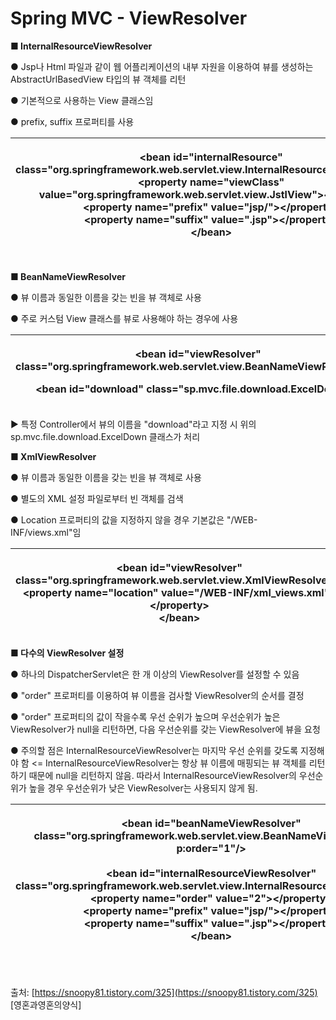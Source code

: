 # Spring MVC - ViewResolver

**■ InternalResourceViewResolver**

&#x20; ● Jsp나 Html 파일과 같이 웹 어플리케이션의 내부 자원을 이용하여 뷰를 생성하는 AbstractUrlBasedView 타입의 뷰 객체를 리턴

&#x20; ● 기본적으로 사용하는 View 클래스임

&#x20; ● prefix, suffix 프로퍼티를 사용

| <p> &#x3C;bean id="internalResource" class="org.springframework.web.servlet.view.InternalResourceViewResolver"><br>  &#x3C;property name="viewClass" value="org.springframework.web.servlet.view.JstlView">&#x3C;/property><br>  &#x3C;property name="prefix" value="jsp/">&#x3C;/property><br>  &#x3C;property name="suffix" value=".jsp">&#x3C;/property><br> &#x3C;/bean></p> |
| -------------------------------------------------------------------------------------------------------------------------------------------------------------------------------------------------------------------------------------------------------------------------------------------------------------------------------------------------------------------------------- |

\
**■ BeanNameViewResolver**

&#x20; ● 뷰 이름과 동일한 이름을 갖는 빈을 뷰 객체로 사용

&#x20; ● 주로 커스텀 View 클래스를 뷰로 사용해야 하는 경우에 사용

| <p> &#x3C;bean id="viewResolver" class="org.springframework.web.servlet.view.BeanNameViewResolver"/></p><p> &#x3C;bean id="download" class="sp.mvc.file.download.ExcelDown"/></p> |
| --------------------------------------------------------------------------------------------------------------------------------------------------------------------------------- |

&#x20; ▶ 특정 Controller에서 뷰의 이름을 "download"라고 지정 시 위의 sp.mvc.file.download.ExcelDown 클래스가 처리

**■ XmlViewResolver**

&#x20; ● 뷰 이름과 동일한 이름을 갖는 빈을 뷰 객체로 사용

&#x20; ● 별도의 XML 설정 파일로부터 빈 객체를 검색

&#x20; ● Location 프로퍼티의 값을 지정하지 않을 경우 기본값은 "/WEB-INF/views.xml"임

| <p> &#x3C;bean id="viewResolver" class="org.springframework.web.servlet.view.XmlViewResolver"><br>  &#x3C;property name="location" value="/WEB-INF/xml_views.xml">&#x3C;/property><br> &#x3C;/bean></p> |
| ------------------------------------------------------------------------------------------------------------------------------------------------------------------------------------------------------- |

**■ 다수의 ViewResolver 설정**

&#x20; ● 하나의 DispatcherServlet은 한 개 이상의 ViewResolver를 설정할 수 있음

&#x20; ● "order" 프로퍼티를 이용하여 뷰 이름을 검사할 ViewResolver의 순서를 결정

&#x20; ● "order" 프로퍼티의 값이 작을수록 우선 순위가 높으며 우선순위가 높은 ViewResolver가 null을 리턴하면, 다음 우선순위를 갖는 ViewResolver에 뷰을 요청

&#x20; ● 주의할 점은 InternalResourceViewResolver는 마지막 우선 순위를 갖도록 지정해야 함 <= InternalResourceViewResolver는 항상 뷰 이름에 매핑되는 뷰 객체를 리턴하기 때문에 null을 리턴하지 않음. 따라서 InternalResourceViewResolver의 우선순위가 높을 경우 우선순위가 낮은 ViewResolver는 사용되지 않게 됨.&#x20;

| <p> &#x3C;bean id="beanNameViewResolver" class="org.springframework.web.servlet.view.BeanNameViewResolver"<br>  <strong>p:order="1"</strong>/><br> <br> &#x3C;bean id="internalResourceViewResolver" class="org.springframework.web.servlet.view.InternalResourceViewResolver"><br> <strong> &#x3C;property name="order" value="2">&#x3C;/property></strong><br>  &#x3C;property name="prefix" value="jsp/">&#x3C;/property><br>  &#x3C;property name="suffix" value=".jsp">&#x3C;/property><br> &#x3C;/bean> </p> |
| ------------------------------------------------------------------------------------------------------------------------------------------------------------------------------------------------------------------------------------------------------------------------------------------------------------------------------------------------------------------------------------------------------------------------------------------------------------------------------------------------------------------ |

\
\
출처: [https://snoopy81.tistory.com/325](https://snoopy81.tistory.com/325) \[영혼과영혼의양식]

